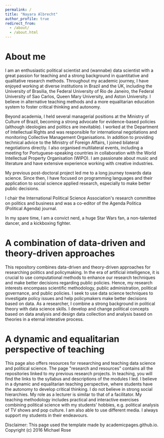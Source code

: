 ```yaml
---
permalink: /
title: "Nayara Albrecht"
author_profile: true
redirect_from: 
  - /about/
  - /about.html
---
```

About me
======
I am an enthusiastic political scientist and (wannabe) data scientist with a great passion for teaching and a strong background in quantitative and qualitative research methods. Throughout my academic journey, I have enjoyed working at diverse institutions in Brazil and the UK, including the University of Brasilia, the Federal University of Rio de Janeiro, the Federal University of Sao Carlos, Queen Mary University, and Aston University. I believe in alternative teaching methods and a more equalitarian education system to foster critical thinking and autonomy.

Beyond academia, I held several managerial positions at the Ministry of Culture of Brazil, becoming a strong advocate for evidence-based policies (although ideologies and politics are inevitable). I worked at the Department of Intellectual Rights and was responsible for international negotiations and monitoring Collective Management Organisations. In addition to providing technical advice to the Ministry of Foreign Affairs, I joined bilateral negotiations directly. I also organised multilateral events, including a meeting for Portuguese-speaking countries in collaboration with the World Intellectual Property Organisation (WIPO). I am passionate about music and literature and have extensive experience working with creative industries. 

My previous post-doctoral project led me to a long journey towards data science. Since then, I have focused on programming languages and their application to social science applied research, especially to make better public decisions.

I chair the International Political Science Association's research committee on politics and business and was a co-editor of the Agenda Politica (Political Agenda) journal.

In my spare time, I am a convict nerd, a huge Star Wars fan, a non-talented dancer, and a kickboxing fighter.

A combination of data-driven and theory-driven approaches
======
This repository combines data-driven and theory-driven approaches for researching politics and policymaking. In the era of artificial intelligence, it is crucial to use computational methods to enhance our research techniques and make better decisions regarding public policies. Hence, my research interests encompass scientific methodology, public administration, political governance, and public policies. I seek to use data science techniques to investigate policy issues and help policymakers make better decisions based on data. As a researcher, I combine a strong background in political theory with data science skills. I develop and change political concepts based on data analysis and design data collection and analysis based on theories in a eternal interative process.

A dynamic and equalitarian perspective of teaching
======
This page also offers resources for researching and teaching data science and political science. The page "research and resources" contains all the repositories linked to my previous research projects. In teaching, you will find the links to the syllabus and descriptions of the modules I led. I believe in a dynamic and equalitarian teaching perspective, where students have the autonomy to develop critical thinking. I do not believe in strong social hierarchies. My role as a lecturer is similar to that of a facilitator. My teaching methodology includes practical and interactive exercises combining political science with my students' hobbies, e.g. political analysis of TV shows and pop culture. I am also able to use different media. I always support my students in their endeavours. 






Disclaimer: This page used the template made by academicpages.github.io.
Copyright (c) 2016 Michael Rose



